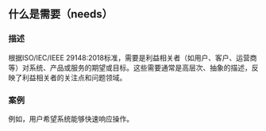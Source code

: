 ## 什么是需要（needs）

### 描述
根据ISO/IEC/IEEE 29148:2018标准，需要是利益相关者（如用户、客户、运营商等）对系统、产品或服务的期望或目标。这些需要通常是高层次、抽象的描述，反映了利益相关者的关注点和问题领域。

### 案例
例如，用户希望系统能够快速响应操作。